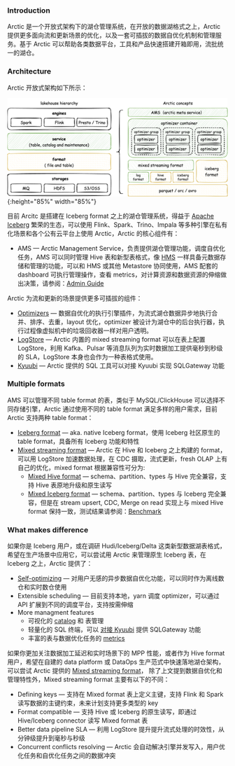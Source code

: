 ### Introduction

Arctic 是一个开放式架构下的湖仓管理系统，在开放的数据湖格式之上，Arctic 提供更多面向流和更新场景的优化，以及一套可插拔的数据自优化机制和管理服务。基于 Arctic 可以帮助各类数据平台，工具和产品快速搭建开箱即用，流批统一的湖仓。

### Architecture

Arctic 开放式架构如下所示：

![Architecture](images/introduce_arctic.png){:height="85%" width="85%"}

目前 Arcitc 是搭建在 Iceberg format 之上的湖仓管理系统，得益于 [Apache Iceberg](https://iceberg.apache.org/) 繁荣的生态，可以使用 Flink、Spark、Trino、Impala 等多种引擎在私有化场景和各个公有云平台上使用 Arctic，Arctic 的核心组件有：

- AMS — Arctic Management Service，负责提供湖仓管理功能，调度自优化任务，AMS 可以同时管理 Hive 表和新型表格式，像 [HMS](https://docs.cloudera.com/runtime/7.2.1/hive-hms-overview/topics/hive-hms-introduction.html) 一样具备元数据存储和管理的功能，可以和 HMS 或其他 Metastore 协同使用，AMS 配套的 dashboard 可执行管理操作，查看 metrics，对计算资源和数据资源的伸缩做出决策，请参阅：[Admin Guide](guide/manage-catalogs.md)

Arctic 为流和更新的场景提供更多可插拔的组件：

- [Optimizers](concepts/self-optimizing.md#introduction) — 数据自优化的执行引擎插件，为流式湖仓数据异步地执行合并、排序、去重，layout 优化，optimizer 被设计为湖仓中的后台执行器，执行过程像虚拟机中的垃圾回收器一样对用户透明。
- [LogStore](flink/hidden-kafka.md) — Arctic 内置的 mixed streaming format 可以在表上配置 LogStore，利用 Kafka、Pulsar 等消息队列为实时数据加工提供毫秒到秒级的 SLA，LogStore 本身也会作为一种表格式使用。
- [Kyuubi](https://kyuubi.apache.org/) — Arctic 提供的 SQL 工具可以对接 Kyuubi 实现 SQLGateway 功能

### Multiple formats

AMS 可以管理不同 table format 的表，类似于 MySQL/ClickHouse 可以选择不同存储引擎，Arctic 通过使用不同的 table format 满足多样的用户需求，目前 Arctic 支持两种 table format：

- [Iceberg format](concepts/table-formats.md#iceberg-format) — aka. native Iceberg format，使用 Iceberg 社区原生的 table format，具备所有 Iceberg 功能和特性
- [Mixed streaming format](concepts/table-formats.md#mixed-streaming-format) — Arctic 在 Hive 和 Iceberg 之上构建的 format，可以用 LogStore 加速数据处理，在 CDC 摄取，流式更新，fresh OLAP 上有自己的优化，mixed format 根据兼容性可分为:
    * [Mixed Hive format](concepts/table-formats.md#mixed-hive-format) —  schema、partition、types 与 Hive 完全兼容，支持 Hive 表原地升级和原生读写
    * [Mixed Iceberg format](concepts/table-formats.md#mixed-iceberg-format) — schema、partition、types 与 Iceberg 完全兼容，但是在 stream upsert, CDC, Merge on read 实现上与 mixed Hive format 保持一致，测试结果请参阅：[Benchmark](benchmark.md)

### What makes difference

如果你是 Iceberg 用户，或在调研 Hudi/Iceberg/Delta 这类新型数据湖表格式，希望在生产场景中应用它，可以尝试用 Arctic 来管理原生 Iceberg 表，在 Iceberg 之上，Arctic 提供了：

- [Self-optimizing](concepts/self-optimizing.md) — 对用户无感的异步数据自优化功能，可以同时作为离线数仓和实时数仓使用
- Extensible scheduling — 目前支持本地，yarn 调度 optimizer，可以通过 API 扩展到不同的调度平台，支持按需伸缩
- More managment features
    * 可视化的 [catalog](concepts/catalogs.md) 和 表管理
    * 轻量化的 SQL 终端，可以 [对接 Kyuubi](guides/using-kyuubi.md) 提供 SQLGateway 功能
    * 丰富的表与数据优化任务的 [metrics](guides/metrics.md)

如果你更加关注数据加工延迟和实时场景下的 MPP 性能，或者作为 Hive format 用户，希望在自建的 data platform 或 DataOps 生产范式中快速落地湖仓架构，可以尝试 Arctic 提供的 [Mixed streaming format](concepts/table-formats.md#mixed-streaming-format)， 除了上文提到数据自优化和管理特性外，Mixed streaming format 主要有以下的不同：

- Defining keys — 支持在 Mixed format 表上定义主键，支持 Flink 和 Spark 读写数据的主键约束，未来计划支持更多类型的 key
- Format compatible — 支持 Hive 或 Iceberg 的原生读写，即通过 Hive/Iceberg connector 读写 Mixed format 表
- Better data pipeline SLA — 利用 LogStore 提升提升流式处理的时效性，从分钟级提升到毫秒与秒级
- Concurrent conflicts resolving — Arctic 会自动解决引擎并发写入，用户优化任务和自优化任务之间的数据冲突
